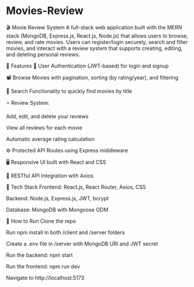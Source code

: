 # Movies-Review
🎬 Movie Review System
A full-stack web application built with the MERN stack (MongoDB, Express.js, React.js, Node.js) that allows users to browse, review, and rate movies. Users can register/login securely, search and filter movies, and interact with a review system that supports creating, editing, and deleting personal reviews.

🔧 Features
🔐 User Authentication (JWT-based) for login and signup

📽️ Browse Movies with pagination, sorting (by rating/year), and filtering

🔎 Search Functionality to quickly find movies by title

⭐ Review System:

Add, edit, and delete your reviews

View all reviews for each movie

Automatic average rating calculation

⚙️ Protected API Routes using Express middleware

🖥️ Responsive UI built with React and CSS

🔁 RESTful API Integration with Axios

📁 Tech Stack
Frontend: React.js, React Router, Axios, CSS

Backend: Node.js, Express.js, JWT, bcrypt

Database: MongoDB with Mongoose ODM

🚀 How to Run
Clone the repo

Run npm install in both /client and /server folders

Create a .env file in /server with MongoDB URI and JWT secret

Run the backend: npm start

Run the frontend: npm run dev

Navigate to http://localhost:5173
